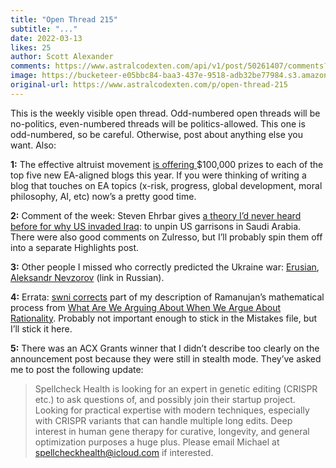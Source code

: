 ```yaml
---
title: "Open Thread 215"
subtitle: "..."
date: 2022-03-13
likes: 25
author: Scott Alexander
comments: https://www.astralcodexten.com/api/v1/post/50261407/comments?&all_comments=true
image: https://bucketeer-e05bbc84-baa3-437e-9518-adb32be77984.s3.amazonaws.com/public/images/246cf7a3-15fa-4726-a9be-f50a4d992055_496x341.png
original-url: https://www.astralcodexten.com/p/open-thread-215
---
```

This is the weekly visible open thread. Odd-numbered open threads will be no-politics, even-numbered threads will be politics-allowed. This one is odd-numbered, so be careful. Otherwise, post about anything else you want. Also: 

**1:** The effective altruist movement [is offering ](https://effectiveideas.org/)$100,000 prizes to each of the top five new EA-aligned blogs this year. If you were thinking of writing a blog that touches on EA topics (x-risk, progress, global development, moral philosophy, AI, etc) now’s a pretty good time.

**2:** Comment of the week: Steven Ehrbar gives [a theory I’d never heard before for why US invaded Iraq](https://astralcodexten.substack.com/p/ukraine-thoughts-and-links/comment/5436765?s=w): to unpin US garrisons in Saudi Arabia. There were also good comments on Zulresso, but I’ll probably spin them off into a separate Highlights post.

**3:** Other people I missed who correctly predicted the Ukraine war: [Erusian](https://astralcodexten.substack.com/p/open-thread-214/comment/5418227), [Aleksandr Nevzorov](https://www.youtube.com/watch?v=Ia8RFaeIqEk) (link in Russian).

**4:** Errata: [swni corrects](https://www.reddit.com/r/slatestarcodex/comments/t6bn6r/what_are_we_arguing_about_when_we_argue_about/hzae1hm/) part of my description of Ramanujan’s mathematical process from [What Are We Arguing About When We Argue About Rationality](https://astralcodexten.substack.com/p/what-are-we-arguing-about-when-we?s=r). Probably not important enough to stick in the Mistakes file, but I’ll stick it here.

**5:** There was an ACX Grants winner that I didn’t describe too clearly on the announcement post because they were still in stealth mode. They’ve asked me to post the following update:

> Spellcheck Health is looking for an expert in genetic editing (CRISPR etc.) to ask questions of, and possibly join their startup project. Looking for practical expertise with modern techniques, especially with CRISPR variants that can handle multiple long edits. Deep interest in human gene therapy for curative, longevity, and general optimization purposes a huge plus. Please email Michael at spellcheckhealth@icloud.com if interested.
